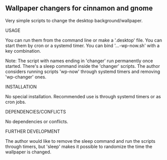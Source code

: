 Wallpaper changers for cinnamon and gnome
-----------------------------------------

Very simple scripts to change the desktop background/wallpaper.


USAGE

You can run them from the command line or make a '.desktop' file.
You can start them by cron or a systemd timer.
You can bind '...-wp-now.sh' with a key combination.

Note: The script with names ending in 'changer' run permanently once started.
There's a sleep command inside the 'changer' scripts.
The author considers running scripts 'wp-now' through systemd timers and removing 'wp-changer' ones.


INSTALLATION

No special installation.
Recommended use is through systemd timers or as cron jobs.


DEPENDENCIES/CONFLICTS

No dependencies or conflicts.


FURTHER DEVELOPMENT

The author would like to remove the sleep command and run the scripts through timers, but 'sleep' makes it possible to randomize the time the wallpaper is changed.
